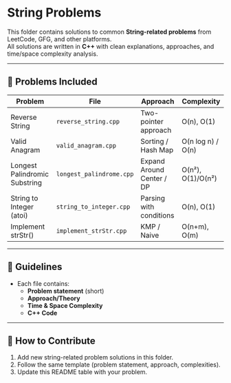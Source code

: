# String Problems

This folder contains solutions to common **String-related problems** from LeetCode, GFG, and other platforms.  
All solutions are written in **C++** with clean explanations, approaches, and time/space complexity analysis.

---

## 📂 Problems Included

| Problem | File | Approach | Complexity |
|---------|------|----------|-------------|
| Reverse String | `reverse_string.cpp` | Two-pointer approach | O(n), O(1) |
| Valid Anagram | `valid_anagram.cpp` | Sorting / Hash Map | O(n log n) / O(n) |
| Longest Palindromic Substring | `longest_palindrome.cpp` | Expand Around Center / DP | O(n²), O(1)/O(n²) |
| String to Integer (atoi) | `string_to_integer.cpp` | Parsing with conditions | O(n), O(1) |
| Implement strStr() | `implement_strStr.cpp` | KMP / Naive | O(n+m), O(m) |

---

## 📝 Guidelines
- Each file contains:
  - **Problem statement** (short)
  - **Approach/Theory**
  - **Time & Space Complexity**
  - **C++ Code**

---

## 🚀 How to Contribute
1. Add new string-related problem solutions in this folder.  
2. Follow the same template (problem statement, approach, complexities).  
3. Update this README table with your problem.  

